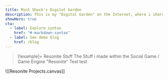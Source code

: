 ```yaml
---
title: Mint Shock's Digital Garden
description: This is my "Digital Garden" on the Internet, where i share the stuff i make.
showHero: true
cta:
  - label: Explore syntax
    href: "#-markdown-syntax"
  - label: See demo blog
    href: /blog
---
```



> [!example]+ Resonite Stuff 
> The Stuff i made within the Social Game / Game Engine "Resonite" 
Test
test

![[Resonite Projects.canvas]]